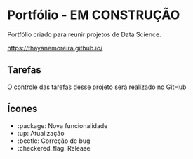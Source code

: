 # Portfólio - EM CONSTRUÇÃO

Portfólio criado para reunir projetos de Data Science.

https://thayanemoreira.github.io/


## Tarefas

O controle das tarefas desse projeto será realizado no GitHub

## Ícones

<ul>
    <li>:package: Nova funcionalidade</li>
    <li>:up: Atualização</li>
    <li>:beetle: Correção de bug</li>
    <li>:checkered_flag: Release</li>
</ul>
